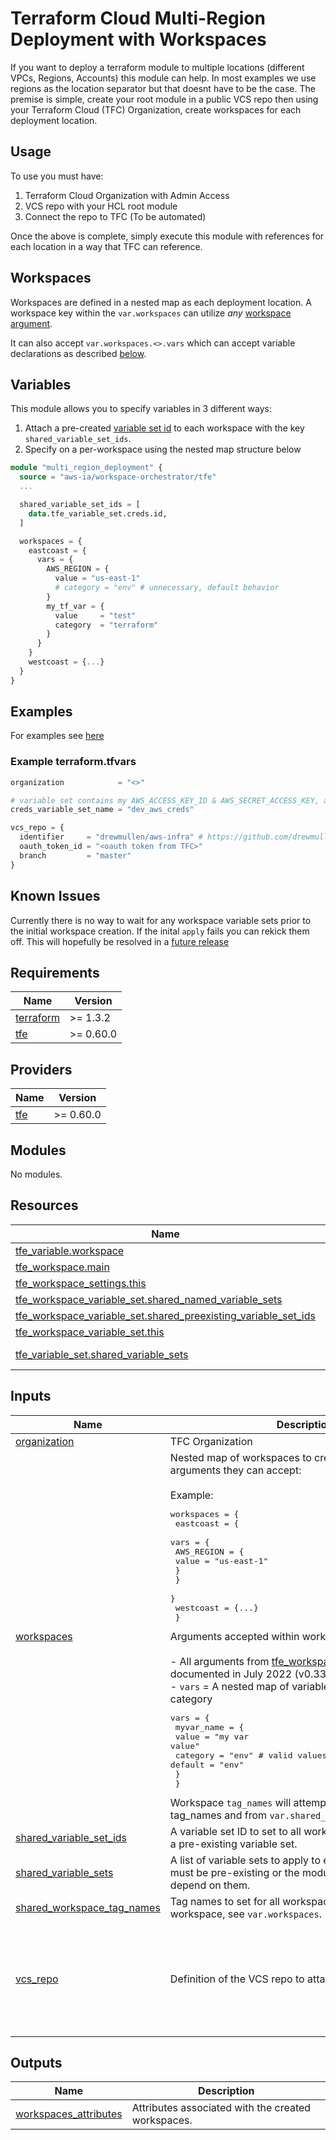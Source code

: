 <!-- BEGIN_TF_DOCS -->
# Terraform Cloud Multi-Region Deployment with Workspaces

If you want to deploy a terraform module to multiple locations (different VPCs, Regions, Accounts) this module can help. In most examples we use regions as the location separator but that doesnt have to be the case. The premise is simple, create your root module in a public VCS repo then using your Terraform Cloud (TFC) Organization, create workspaces for each deployment location.

## Usage

To use you must have:

1. Terraform Cloud Organization with Admin Access
1. VCS repo with your HCL root module
1. Connect the repo to TFC (To be automated)

Once the above is complete, simply execute this module with references for each location in a way that TFC can reference.

## Workspaces

Workspaces are defined in a nested map as each deployment location. A workspace key within the `var.workspaces` can utilize _any_ [workspace argument](https://registry.terraform.io/providers/hashicorp/tfe/latest/docs/resources/workspace#argument-reference).

It can also accept `var.workspaces.<>.vars` which can accept variable declarations as described [below](#variables).

## Variables

This module allows you to specify variables in 3 different ways:

1. Attach a pre-created [variable set id](https://www.terraform.io/cloud-docs/api-docs/variable-sets) to each workspace with the key `shared_variable_set_ids`.
1. Specify on a per-workspace using the nested map structure below

```terraform
module "multi_region_deployment" {
  source = "aws-ia/workspace-orchestrator/tfe"
  ...

  shared_variable_set_ids = [
    data.tfe_variable_set.creds.id,
  ]

  workspaces = {
    eastcoast = {
      vars = {
        AWS_REGION = {
          value = "us-east-1"
          # category = "env" # unnecessary, default behavior
        }
        my_tf_var = {
          value     = "test"
          category  = "terraform"
        }
      }
    }
    westcoast = {...}
  }
}
```

## Examples

For examples see [here](https://github.com/aws-ia/terraform-tfe-workspace-orchestrator/tree/main/examples)

### Example terraform.tfvars

```terraform
organization            = "<>"

# variable set contains my AWS_ACCESS_KEY_ID & AWS_SECRET_ACCESS_KEY, attach to all workspaces
creds_variable_set_name = "dev_aws_creds"

vcs_repo = {
  identifier     = "drewmullen/aws-infra" # https://github.com/drewmullen/aws-infra
  oauth_token_id = "<oauth token from TFC>"
  branch         = "master"
}
```

## Known Issues

Currently there is no way to wait for any workspace variable sets prior to the initial workspace creation. If the inital `apply` fails you can rekick them off. This will hopefully be resolved in a [future release](https://github.com/hashicorp/terraform-provider-tfe/issues/534)

## Requirements

| Name | Version |
|------|---------|
| <a name="requirement_terraform"></a> [terraform](#requirement\_terraform) | >= 1.3.2 |
| <a name="requirement_tfe"></a> [tfe](#requirement\_tfe) | >= 0.60.0 |

## Providers

| Name | Version |
|------|---------|
| <a name="provider_tfe"></a> [tfe](#provider\_tfe) | >= 0.60.0 |

## Modules

No modules.

## Resources

| Name | Type |
|------|------|
| [tfe_variable.workspace](https://registry.terraform.io/providers/hashicorp/tfe/latest/docs/resources/variable) | resource |
| [tfe_workspace.main](https://registry.terraform.io/providers/hashicorp/tfe/latest/docs/resources/workspace) | resource |
| [tfe_workspace_settings.this](https://registry.terraform.io/providers/hashicorp/tfe/latest/docs/resources/workspace_settings) | resource |
| [tfe_workspace_variable_set.shared_named_variable_sets](https://registry.terraform.io/providers/hashicorp/tfe/latest/docs/resources/workspace_variable_set) | resource |
| [tfe_workspace_variable_set.shared_preexisting_variable_set_ids](https://registry.terraform.io/providers/hashicorp/tfe/latest/docs/resources/workspace_variable_set) | resource |
| [tfe_workspace_variable_set.this](https://registry.terraform.io/providers/hashicorp/tfe/latest/docs/resources/workspace_variable_set) | resource |
| [tfe_variable_set.shared_variable_sets](https://registry.terraform.io/providers/hashicorp/tfe/latest/docs/data-sources/variable_set) | data source |

## Inputs

| Name | Description | Type | Default | Required |
|------|-------------|------|---------|:--------:|
| <a name="input_organization"></a> [organization](#input\_organization) | TFC Organization | `string` | n/a | yes |
| <a name="input_workspaces"></a> [workspaces](#input\_workspaces) | Nested map of workspaces to create and the associated arguments they can accept:<br/><br/>Example:<pre>workspaces = {<br/>    eastcoast = {<br/>      vars = {<br/>        AWS_REGION = {<br/>          value = "us-east-1"<br/>        }<br/>      }<br/>    }<br/>    westcoast = {...}<br/>  }</pre>Arguments accepted within workspace definition:<br/><br/>- All arguments from [tfe\_workspace](https://registry.terraform.io/providers/hashicorp/tfe/latest/docs/resources/workspace#argument-reference). Defaults set as documented in July 2022 (v0.33.0).<br/>- `vars` = A nested map of variables, their value and category<pre>vars = {<br/>    myvar_name = {<br/>      value    = "my var value"<br/>      category = "env" # valid values: "env" or "terraform", default = "env"<br/>    }<br/>  }</pre>Workspace `tag_names` will attempt to combine specific tag\_names and from `var.shared_workspace_tag_names`. | `any` | n/a | yes |
| <a name="input_shared_variable_set_ids"></a> [shared\_variable\_set\_ids](#input\_shared\_variable\_set\_ids) | A variable set ID to set to all workspaces. Use if you have a pre-existing variable set. | `list(string)` | `[]` | no |
| <a name="input_shared_variable_sets"></a> [shared\_variable\_sets](#input\_shared\_variable\_sets) | A list of variable sets to apply to each workspace. These must be pre-existing or the module must explicitly depend on them. | `list(string)` | `[]` | no |
| <a name="input_shared_workspace_tag_names"></a> [shared\_workspace\_tag\_names](#input\_shared\_workspace\_tag\_names) | Tag names to set for all workspaces. To set per-workspace, see `var.workspaces`. | `list(any)` | `[]` | no |
| <a name="input_vcs_repo"></a> [vcs\_repo](#input\_vcs\_repo) | Definition of the VCS repo to attach to every workspace. | <pre>object({<br/>    branch                     = optional(string)<br/>    github_app_installation_id = optional(string)<br/>    identifier                 = string<br/>    ingress_submodules         = optional(bool)<br/>    oauth_token_id             = optional(string)<br/>  })</pre> | `null` | no |

## Outputs

| Name | Description |
|------|-------------|
| <a name="output_workspaces_attributes"></a> [workspaces\_attributes](#output\_workspaces\_attributes) | Attributes associated with the created workspaces. |
<!-- END_TF_DOCS -->